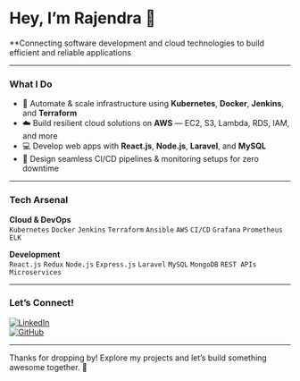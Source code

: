 # Hey, I’m Rajendra 👋

**Connecting software development and cloud technologies to build efficient and reliable applications

---

### What I Do

- 🚀 Automate & scale infrastructure using **Kubernetes**, **Docker**, **Jenkins**, and **Terraform**  
- ☁️ Build resilient cloud solutions on **AWS** — EC2, S3, Lambda, RDS, IAM, and more  
- 💻 Develop web apps with **React.js**, **Node.js**, **Laravel**, and **MySQL**  
- 🔄 Design seamless CI/CD pipelines & monitoring setups for zero downtime  

---

### Tech Arsenal

**Cloud & DevOps**  
`Kubernetes` `Docker` `Jenkins` `Terraform` `Ansible` `AWS` `CI/CD` `Grafana` `Prometheus` `ELK`

**Development**  
`React.js` `Redux` `Node.js` `Express.js` `Laravel` `MySQL` `MongoDB` `REST APIs` `Microservices`

---

### Let’s Connect!

[![LinkedIn](https://img.shields.io/badge/LinkedIn-blue?logo=linkedin&logoColor=white)](https://www.linkedin.com/in/cloudwithrk/)  
[![GitHub](https://img.shields.io/badge/GitHub-black?logo=github&logoColor=white)](https://github.com/rajendrakmr/)

---

Thanks for dropping by! Explore my projects and let’s build something awesome together. 🚀
